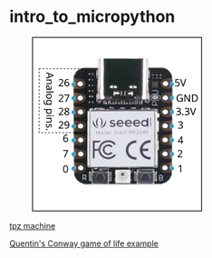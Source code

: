 # intro_to_micropython

<figure>
  <img src="./images/xiao_rp2040.svg" width="300" alt="rp2040"/>
 </figure>

[tpz machine](https://youtube.com/shorts/zAHvqE1cNsE?feature=share)


[Quentin's Conway game of life example](https://gitlab.cba.mit.edu/quentinbolsee/mpy_gol)